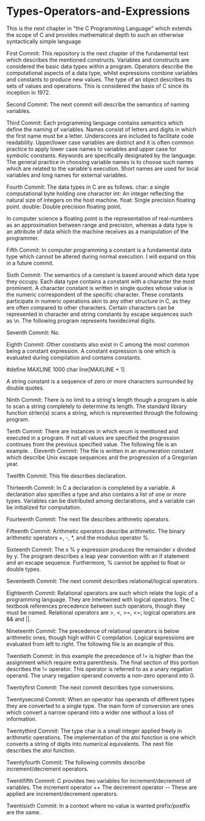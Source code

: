 # Types-Operators-and-Expressions
This is the next chapter in "the C Programming Language" which extends the scope of C and provides mathematical depth to such an otherwise syntactically simple language

First Commit:
This repository is the next chapter of the fundamental text which describes the mentioned constructs. Variables and constructs are considered the basic data types
within a program. Operators describe the computational aspects of a data type, whilst expressions combine variables and constants to produce new values. The type
of an object describes its sets of values and operations. This is considered the basis of C since its inception in 1972.

Second Commit:
The next commit will describe the semantics of naming variables.

Third Commit:
Each programming language contains semantics which define the naming of variables. Names consist of letters and digits in which the first name must be a letter. 
Underscores are included to facilitate code readability. Upper/lower case variables are distinct and it is often common practice to apply lower case names to variables and upper case for symbolic constants. Keywords are specifically designated by the language. The general practice in choosing variable names is to choose such names which are related to the variable's execution. Short names are used for local variables and long names for external variables. 

Fourth Commit:
The data types in C are as follows. 
char: a single computational byte holding one character
int: An integer reflecting the natural size of integers on the host machine. 
float: Single precision floating point. 
double: Double precision floating point. 

In computer science a floating point is the representation of real-numbers as an approximation between range and precision, whereas a data type is an attribute of 
data which the machine receives as a manipulation of the programmer.

Fifth Commit:
In computer programming a constant is a fundamental data type which cannot be altered during normal execution. I will expand on this in a future commit.

Sixth Commit:
The semantics of a constant is based around which data type they occupy. Each data type contains a constant with a character the most prominent. A character constant is written in single quotes whose value is the numeric correspondent of the specific character. These constants participate in numeric operations akin to any other structure in C, as they are often compared to other characters. 
Certain characters can be represented in character and string constants by escape sequences such as \n. The following program represents hexidecimal digits.

Seventh Commit:
No.

Eighth Commit:
Other constants also exist in C among the most common being a constant expression. A constant expression is one which is evaluated during compilation and contains
constants.

#define MAXLINE 1000
char line[MAXLINE + 1]

A string constant is a sequence of zero or more characters surrounded by double quotes.

Ninth Commit:
There is no limit to a string's length though a program is able to scan a string completely to determine its length. The standard library function strlen(s) scans 
a string, which is represented through the following program.

Tenth Commit:
There are instances in which enum is mentioned and executed in a program. If not all values are specified the progression continues from the previous specified 
value. The following file is an example. 
.
Eleventh Commit:
The file is written in an enumeration constant which describe Unix escape sequences and the progression of a Gregorian year.

Twelfth Commit:
This file describes declaration.

Thirteenth Commit:
In C a declaration is completed by a variable. A declaration also specifies a type and also contains a list of one or more types. Variables can be distributed among declarations, and a variable can be initialized for computation.

Fourteenth Commit:
The next file describes arithmetic operators.

Fifteenth Commit:
Arithmetic operators describe arithmetic. The binary arithmetic operators +, -, *, and the modulus operator %.

Sixteenth Commit:
The x % y expression produces the remainder x divided by y. The program describes a leap year convention with an if statement and an escape sequence. Furthermore,
% cannot be applied to float or double types.

Seventeeth Commit:
The next commit describes relational/logical operators.

Eighteenth Commit:
Relational operators are such which relate the logic of a programming language. They are intertwined with logical operators. The C textbook references precedence between such operators, though they must be named. Relational operators are >, <, >=, <=; logical operators are && and ||.

Nineteenth Commit:
The precedence of relational operators is below arithmetic ones, though high within C compilation. Logical expressions are evaluated from left to right. The following file is an example of this.

Twentieth Commit:
In this example the precedence of != is higher than the assignment which require extra parenthesis. The final section of this portion describes the != operator. This operator is referred to as a unary negation operand. The unary negation operand converts a non-zero operand into 0.

Twentyfirst Commit:
The next commit describes type conversions.

Twentysecond Commit:
When an operator has operands of different types they are converted to a single type. The main form of conversion are ones which convert a narrow operand into a wider one without a loss of information.

Twentythird Commit:
The type char is a small integer applied freely in arithmetic operations. The implementation of the atoi function is one which converts a string of digits into numerical equivalents. The next file describes the atoi function.

Twentyfourth Commit:
The following commits describe increment/decrement operators.

Twentififth Commit:
C provides two variables for increment/decrement of variables.
The increment operator ++
The decrement operator --
These are applied are increment/decrement operators.

Twentisixth Commit:
In a context where no value is wanted prefix/postfix are the same.
